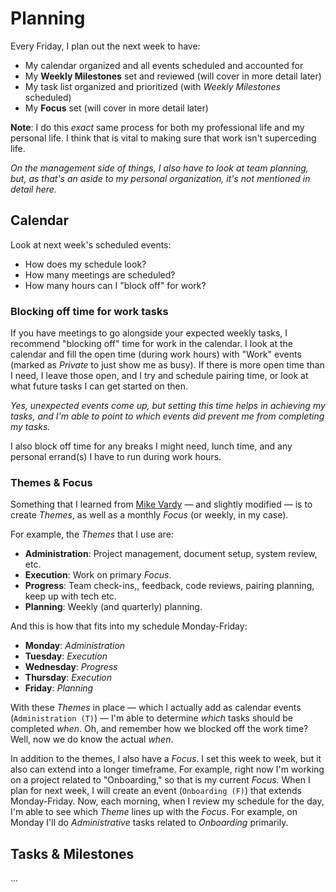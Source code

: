 # Planning

Every Friday, I plan out the next week to have:

- My calendar organized and all events scheduled and accounted for
- My **Weekly Milestones** set and reviewed (will cover in more detail later)
- My task list organized and prioritized (with _Weekly Milestones_ scheduled)
- My **Focus** set (will cover in more detail later)

**Note**: I do this _exact_ same process for both my professional life and my personal life. I think that is vital to making sure that work isn't superceding life.

_On the management side of things, I also have to look at team planning, but, as that's an aside to my personal organization, it's not mentioned in detail here._

## Calendar

Look at next week's scheduled events:

- How does my schedule look?
- How many meetings are scheduled?
- How many hours can I "block off" for work?

### Blocking off time for work tasks

If you have meetings to go alongside your expected weekly tasks, I recommend "blocking off" time for work in the calendar. I look at the calendar and fill the open time (during work hours) with "Work" events (marked as _Private_ to just show me as busy). If there is more open time than I need, I leave those open, and I try and schedule pairing time, or look at what future tasks I can get started on then.

_Yes, unexpected events come up, but setting this time helps in achieving my tasks, and I'm able to point to which events did prevent me from completing my tasks._

I also block off time for any breaks I might need, lunch time, and any personal errand(s) I have to run during work hours.

### Themes & Focus

Something that I learned from [Mike Vardy](https://twitter.com/mikevardy) — and slightly modified — is to create _Themes_, as well as a monthly _Focus_ (or weekly, in my case).

For example, the _Themes_ that I use are:

- **Administration**: Project management, document setup, system review, etc.
- **Execution**: Work on primary _Focus_.
- **Progress**: Team check-ins,, feedback, code reviews, pairing planning, keep up with tech etc.
- **Planning**: Weekly (and quarterly) planning.

And this is how that fits into my schedule Monday-Friday:

- **Monday**: _Administration_
- **Tuesday**: _Execution_
- **Wednesday**: _Progress_
- **Thursday**: _Execution_
- **Friday**: _Planning_

With these _Themes_ in place — which I actually add as calendar events (`Administration (T)`) — I'm able to determine _which_ tasks should be completed _when_. Oh, and remember how we blocked off the work time? Well, now we do know the actual _when_.

In addition to the themes, I also have a _Focus_. I set this week to week, but it also can extend into a longer timeframe. For example, right now I'm working on a project related to "Onboarding," so that is my current _Focus_. When I plan for next week, I will create an event (`Onboarding (F)`) that extends Monday-Friday. Now, each morning, when I review my schedule for the day, I'm able to see which _Theme_ lines up with the _Focus_. For example, on Monday I'll do _Administrative_ tasks related to _Onboarding_ primarily.

## Tasks & Milestones

...
